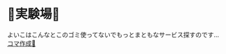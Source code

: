 # 🌳実験場🌳
よいこはこんなとこのゴミ使ってないでもっとまともなサービス探すのです…  
[コマ作成🌳](https://shanshan1129.github.io/tools/DXCharacter.html)